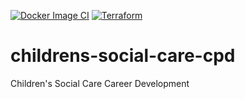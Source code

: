 [![Docker Image CI](https://github.com/DFE-Digital/childrens-social-care-cpd/actions/workflows/docker-image.yml/badge.svg)](https://github.com/DFE-Digital/childrens-social-care-cpd/actions/workflows/docker-image.yml)
[![Terraform](https://github.com/DFE-Digital/childrens-social-care-cpd/actions/workflows/terraform.yml/badge.svg)](https://github.com/DFE-Digital/childrens-social-care-cpd/actions/workflows/terraform.yml)

# childrens-social-care-cpd
Children's Social Care Career Development
